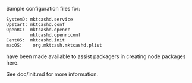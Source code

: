Sample configuration files for:
```
SystemD: mktcashd.service
Upstart: mktcashd.conf
OpenRC:  mktcashd.openrc
         mktcashd.openrcconf
CentOS:  mktcashd.init
macOS:    org.mktcash.mktcashd.plist
```
have been made available to assist packagers in creating node packages here.

See doc/init.md for more information.
